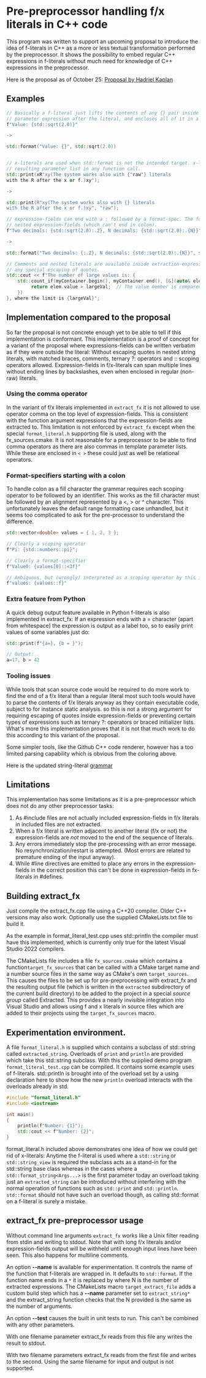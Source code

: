 # Pre-preprocessor handling f/x literals in C++ code

This program was written to support an upcoming proposal to introduce the idea of f-literals in C++ as a more or less textual transformation performed by the preprocessor. It shows the possibility to embed regular C++ expressions in f-literals without much need for knowledge of C++ expressions in the preprocessor.

Here is the proposal as of October 25: [Proposal by Hadriel Kaplan](http://api.csswg.org/bikeshed/?url=https://raw.githubusercontent.com/hadrielk/cpp-proposals/main/f-string/f-string-r2.bs&force=1)

## Examples

```C++
// Basically a f-literal just lifts the contents of any {} pair inside it to a separate function 
// parameter expression after the literal, and encloses all of it in a std::format call.
f"Value: {std::sqrt(2.0)}"

->

std::format("Value: {}", std::sqrt(2.0))


// x-literals are used when std::format is not the intended target. x-literals don't enclose the 
// resulting parameter list in any function call.
std::print(xR"xy(The system works also with {"raw"} literals
with the R after the x or f.)xy");

->

std::print(R"xy(The system works also with {} literals
with the R after the x or f.)xy", "raw");

// expression-fields can end with a : followed by a format-spec. The format-spec can contain
// nested expression-fields (which can't end in colon).
f"Two decimals: {std::sqrt(2.0):.2}, N decimals: {std::sqrt(2.0):.{N}}"

->

std::format("Two decimals: {:.2}, N decimals: {std::sqrt(2.0):.{N}}", std::sqrt(2.0), std::sqrt(2.0), N);

// Comments and nested literals are available inside extraction-expressions without
// any special escaping of quotes.
std::cout << f"The number of large values is: {
    std::count_if(myContainer.begin(), myContainer.end(), [&](auto& elem) { 
         return elem.value > largeVal;  // The value member is compared.
    })
}, where the limit is {largeVal}";

```

## Implementation compared to the proposal

So far the proposal is not concrete enough yet to be able to tell if this implementation is conformant. This implementation is a proof
of concept for a variant of the proposal where expressions-fields can be written verbatim as if they were outside the literal: Without escaping quotes in nested string literals, with matched braces, comments, ternary ?: operators and :: scoping operators allowed. Expression-fields in f/x-literals can span multiple lines without ending lines by backslashes, even when enclosed in regular (non-raw) literals.

### Using the comma operator

In the variant of f/x literals implemented in `extract_fx` it is not allowed to use operator comma on the top level of expression-fields. This is consistent with the function argument expressions that the expression-fields are extracted to. This limitation is not enforced by `extract_fx` except when the special `format_literal.h` supporting file is used, along with the fx_sources.cmake. It is not reasonable for a preprocessor to be able to find comma operators as there are also commas in template parameter lists. While these are enclosed in `< >` these could just as well be relational operators.

### Format-specifiers starting with a colon

To handle colon as a fill character the grammar requires each scoping operator to be followed by an identifier. This works as the fill character must be followed by an alignment represented by a <, > or ^ character. This unfortunately leaves the default range formatting case unhandled, but it seems too complicated to ask for the pre-processor to understand the difference.

```C++
std::vector<double> values = { 1, 2, 3 };

// Clearly a scoping operator
f"Pi: {std::numbers::pi}";

// Clearly a format-specifier
f"Value0: {values[0]::<3f}"

// Ambiguous, but (wrongly) interpreted as a scoping operator by this implementation and grammar:
f"values: {values::f}"
```

### Extra feature from Python

A quick debug output feature available in Python f-literals is also implemented in extract_fx: If an expression ends with a =
character (apart from whitespace) the expression is output as a label too, so to easily print values of some variables just do:

```c++
std::print(f"{a=}, {b = }");

// Output:
a=17, b = 42
```

### Tooling issues

While tools that scan source code would be required to do more work to find the end of a f/x literal than a regular literal most
such tools would have to parse the contents of f/x literals anyway as they contain executable code, subject to for
instance static analysis. so this is not a strong argument for requiring escaping of quotes inside expression-fields or preventing certain types of expressions such as ternary ?: operators or braced initializer lists. What's more this implementation proves that it is not that much work to do this according to this variant of the proposal.

Some simpler tools, like the Github C++ code renderer, however has a too limited parsing capability which is obvious from the coloring
above.

Here is the updated string-literal [grammar](grammar.md)

## Limitations

This implementation has some limitations as it is a pre-preprocessor which does not do any other preprocessor tasks:

1. As #include files are not actually included expression-fields in f/x literals in included files are not extracted.
2. When a f/x literal is written adjacent to another literal (f/x or not) the expression-fields are _not_ moved to the end of the sequence of literals.
3. Any errors immediately stop the pre-processing with an error message. No resynchronization/restart is attempted. (Most errors are
    related to premature ending of the input anyway).
4. While #line directives are emitted to place any errors in the expression-fields in the correct position this can't be done in expression-fields in fx-literals in #defines.


## Building extract_fx

Just compile the extract_fx.cpp file using a C++20 compiler. Older C++ versions may also work. Optionally use the supplied
CMakeLists.txt file to build it. 

As the example in format_literal_test.cpp uses std::println the compiler must have this implemented, which is currently only true for the latest Visual Studio 2022 compilers.

The CMakeLists file includes a file `fx_sources.cmake` which contains a function`target_fx_sources` that can be called with a CMake target name and a number source files in the same way as CMake's own `target_sources`. This causes the files to be set up for pre-preprocessing with extract_fx and the resulting output file (which is written in the `extracted` subdirectory of the current build directory) to be added to the project in a special *source group* called Extracted. This provides a nearly invisible integration into Visual Studio and allows using f and x literals in source files which are added to their projects using the `target_fx_sources` macro.

## Experimentation environment.

A file `format_literal.h` is supplied which contains a subclass of std::string called `extracted_string`. Overloads of `print` and
`println` are provided which take this std::string subclass. With this the supplied demo program `format_literal_test.cpp` can
be compiled. It contains some example uses of f-literals. std::println is brought into of the overload set by a using declaration here to show how the new `println` overload interacts with the overloads already in std.

```C++
#include "format_literal.h"
#include <iostream>

int main()
{
    println(f"Number: {1}");
    std::cout << f"Number: {2}";
}
```

format_literal.h included above demonstrates one idea of how we could get rid of x-literals: Anytime the f-literal is used where a `std::string` or
`std::string_view` is required the subclass acts as a stand-in for the std::string base class whereas in the cases where a `std::format_string<Args...>` is
the first parameter today an overload taking just an `extracted_string` can be introduced without interfering with the normal operation of
functions such as `std::print` and `std::println`. `std::format` should not have such an overload though, as calling std::format on a
f-literal is surely a mistake.

## extract_fx pre-preprocessor usage

Without command line arguments `extract_fx` works like a Unix filter reading from stdin and writing to stdout. Note that with long f/x
literals and/or expression-fields output will be withheld until enough input lines have been seen. This also happens for multiline comments.

An option **--name** is available for experimentation. It controls the name of the function that f-literals are wrapped in. It defaults to `std::format`. If the function name ends in a `*` it is replaced by <N> where N is the number of extracted expressions. The CMakeLists macro `target_extract_file` adds a custom build step which has a **--name** parameter set to `extract_string*` and the extract_string function  checks that the N provided is the same as the number of arguments.

An option **--test** causes the built in unit tests to run. This can't be combined with any other parameters.

With one filename parameter extract_fx reads from this file any writes the result to stdout.

With two filename parameters extract_fx reads from the first file and writes to the second. Using the same filename for input and output is not supported.
